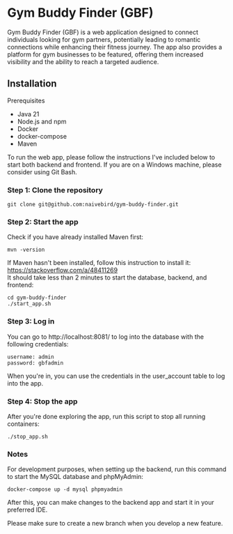 # Gym Buddy Finder (GBF)

Gym Buddy Finder (GBF) is a web application designed to connect individuals looking for gym partners, potentially leading to romantic connections while enhancing their fitness journey. The app also provides a platform for gym businesses to be featured, offering them increased visibility and the ability to reach a targeted audience.


## Installation
Prerequisites
- Java 21
- Node.js and npm
- Docker
- docker-compose
- Maven

To run the web app, please follow the instructions I've included below to start both backend and frontend.
If you are on a Windows machine, please consider using Git Bash.
  
### Step 1: Clone the repository
```
git clone git@github.com:naivebird/gym-buddy-finder.git
```
### Step 2: Start the app
Check if you have already installed Maven first:
```
mvn -version
```
If Maven hasn't been installed, follow this instruction to install it:
https://stackoverflow.com/a/48411269<br/>
It should take less than 2 minutes to start the database, backend, and frontend:
```
cd gym-buddy-finder
./start_app.sh
```
### Step 3: Log in
You can go to http://localhost:8081/ to log into the database with the following credentials:
```
username: admin
password: gbfadmin
```
When you're in, you can use the credentials in the user_account table to log into the app.

### Step 4: Stop the app
After you're done exploring the app, run this script to stop all running containers:
```
./stop_app.sh
```

### Notes

For development purposes, when setting up the backend, run this command to start the MySQL database and phpMyAdmin:
```
docker-compose up -d mysql phpmyadmin
```
After this, you can make changes to the backend app and start it in your preferred IDE.

Please make sure to create a new branch when you develop a new feature.
